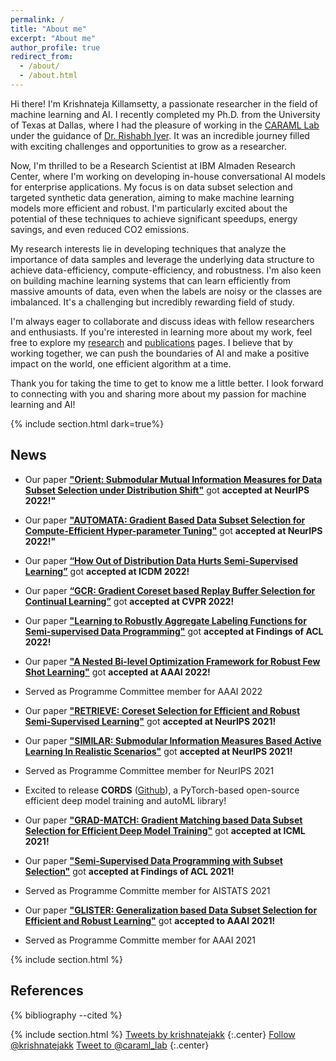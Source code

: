 ```yaml
---
permalink: /
title: "About me"
excerpt: "About me"
author_profile: true
redirect_from: 
  - /about/
  - /about.html
---
```


Hi there! I'm Krishnateja Killamsetty, a passionate researcher in the field of machine learning and AI. I recently completed my Ph.D. from the University of Texas at Dallas, where I had the pleasure of working in the [CARAML Lab](https://www.caraml-lab.com/) under the guidance of [Dr. Rishabh Iyer](https://sites.google.com/view/rishabhiyer/home?authuser=0). It was an incredible journey filled with exciting challenges and opportunities to grow as a researcher.

Now, I'm thrilled to be a Research Scientist at IBM Almaden Research Center, where I'm working on developing in-house conversational AI models for enterprise applications. My focus is on data subset selection and targeted synthetic data generation, aiming to make machine learning models more efficient and robust. I'm particularly excited about the potential of these techniques to achieve significant speedups, energy savings, and even reduced CO2 emissions.

My research interests lie in developing techniques that analyze the importance of data samples and leverage the underlying data structure to achieve data-efficiency, compute-efficiency, and robustness. I'm also keen on building machine learning systems that can learn efficiently from massive amounts of data, even when the labels are noisy or the classes are imbalanced. It's a challenging but incredibly rewarding field of study.

I'm always eager to collaborate and discuss ideas with fellow researchers and enthusiasts. If you're interested in learning more about my work, feel free to explore my [research](/research) and [publications](/publications) pages. I believe that by working together, we can push the boundaries of AI and make a positive impact on the world, one efficient algorithm at a time.

Thank you for taking the time to get to know me a little better. I look forward to connecting with you and sharing more about my passion for machine learning and AI!

{% include section.html dark=true%}

News
---------
- Our paper **["Orient: Submodular Mutual Information Measures for Data Subset Selection under Distribution Shift"]()** got **accepted at NeurIPS 2022!"**

- Our paper **["AUTOMATA: Gradient Based Data Subset Selection for Compute-Efficient Hyper-parameter Tuning"](https://arxiv.org/abs/2203.08212)** got **accepted at NeurIPS 2022!"**

- Our paper **[“How Out of Distribution Data Hurts Semi-Supervised Learning”](https://arxiv.org/abs/2010.03658)** got **accepted at ICDM 2022!** 
 
- Our paper **[“GCR: Gradient Coreset based Replay Buffer Selection for Continual Learning”](https://arxiv.org/abs/2111.11210)** got **accepted at CVPR 2022!**

- Our paper **["Learning to Robustly Aggregate Labeling Functions for Semi-supervised Data Programming"](https://arxiv.org/abs/2109.11410)** got **accepted at Findings of ACL 2022!**

- Our paper **["A Nested Bi-level Optimization Framework for Robust Few Shot Learning"](https://arxiv.org/abs/2011.06782)** got **accepted at AAAI 2022!** 

- Served as Programme Committee member for AAAI 2022

- Our paper **["RETRIEVE: Coreset Selection for Efficient and Robust Semi-Supervised Learning"](https://papers.nips.cc/paper/2021/hash/793bc52a941b3951dfdb85fb04f9fd06-Abstract.html)** got **accepted at NeurIPS 2021!**

- Our paper **["SIMILAR: Submodular Information Measures Based Active Learning In Realistic Scenarios"](https://proceedings.neurips.cc/paper/2021/hash/9af08cda54faea9adf40a201794183cf-Abstract.html)** got **accepted at NeurIPS 2021!** 

- Served as Programme Committee member for NeurIPS 2021 

- Excited to release **CORDS**  ([Github](https://github.com/decile-team/cords)), a PyTorch-based open-source efficient deep model training and autoML library! 

- Our paper **["GRAD-MATCH: Gradient Matching based Data Subset Selection for Efficient Deep Model Training"](http://proceedings.mlr.press/v139/killamsetty21a.html)** got **accepted at ICML 2021!** 

- Our paper **["Semi-Supervised Data Programming with Subset Selection"](https://aclanthology.org/2021.findings-acl.408/)** got **accepted at Findings of ACL 2021!** 

- Served as Programme Committe member for AISTATS 2021

- Our paper **["GLISTER: Generalization based Data Subset Selection for Efficient and Robust Learning"](https://ojs.aaai.org/index.php/AAAI/article/view/16988)** got **accepted to AAAI 2021!**

- Served as Programme Committe member for AAAI 2021

{% include section.html %}

References
----------
{% bibliography --cited %}

{% include section.html %}
<a class="twitter-timeline"  data-width="400" data-height="400" href="https://twitter.com/krishnatejakk?ref_src=twsrc%5Etfw">Tweets by krishnatejakk</a> <script async src="https://platform.twitter.com/widgets.js" charset="utf-8"></script>
{:.center}
<a href="https://twitter.com/krishnatejakk?ref_src=twsrc%5Etfw" class="twitter-follow-button" data-show-count="false">Follow @krishnatejakk</a><script async src="https://platform.twitter.com/widgets.js" charset="utf-8"></script>
<a href="https://twitter.com/intent/tweet?screen_name=krishnatejakk&ref_src=twsrc%5Etfw" class="twitter-mention-button" data-show-count="false">Tweet to @caraml_lab</a><script async src="https://platform.twitter.com/widgets.js" charset="utf-8"></script>
{:.center}
